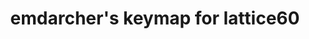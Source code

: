 ---
layout: layouts/keymapdb_entry.njk
OS: []
keymap_author: emdarcher
firmware: QMK
hasHomeRowMods: False
hasLetterOnThumb: False
hasVerticalCombos: False
keymap_image: https://i.imgur.com/9g3fDqL.png
imageDate: idk
keyCount: 60
keyboard: lattice60
baseLayouts: ["QWERTY"]
languages: ['English']
layerCount: 3
title: "emdarcher's keymap for lattice60"
isSplit: False
stagger: row
summary: 
keymap_url: https://github.com/emdarcher/qmk_firmware/tree/master/keyboards/lattice60/keymaps/emdarcher
writeup: https://github.com/emdarcher/qmk_firmware/tree/master/keyboards/lattice60/keymaps/emdarcher/readme.md
---